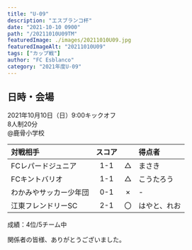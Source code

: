 ```yaml
---
title: "U-09"
description: "エスブランコ杯"
date: "2021-10-10 0900"
path: "/20211010U09TM"
featuredImage: ./images/20211010U09.jpg
featuredImageAlt: "20211010U09"
tags: ["カップ戦"]
author: "FC Esblanco"
category: "2021年度U-09"
---
```


## 日時・会場

2021年10月10日（日）9:00キックオフ <br>
8人制20分<br>
@鹿骨小学校

| 対戦相手| スコア |   | 得点者  |
|:----|:------:|:-:|:--------|
| FCレパードジュニア | 1-1 | △ |まさき|
| FCキントバリオ | 1-1 | △ |こうたろう|
| わかみやサッカー少年団 | 0-1 | × |-|
| 江東フレンドリーSC | 2-1 | 〇 |はやと、れお|

成績：4位/5チーム中


関係者の皆様、ありがとうございました。